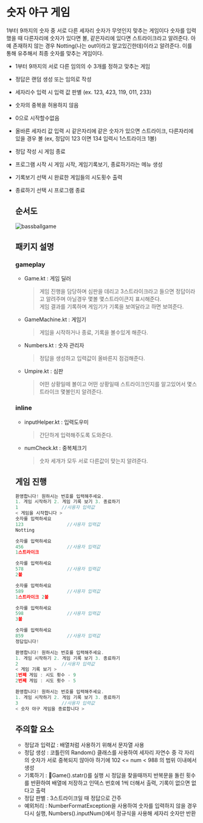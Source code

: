# 숫자 야구 게임

1부터 9까지의 숫자 중 서로 다른 세자리 숫자가 무엇인지 맞추는 게임이다
숫자를 입력했을 때 다른자리에 숫자가 있다면 볼, 같은자리에 있다면 스트라이크라고 알려준다. 아예 존재하지 않는 경우 Notting(나는 out이라고 알고있긴한데)이라고 알려준다. 이를 통해 유추해서 최종 숫자를 맞추는 게임이다. 
<br>
- 1부터 9까지의 서로 다른 임의의 수 3개를 정하고 맞추는 게임
- 정답은 랜덤 생성 또는 임의로 작성
- 세자리수 입력 시 입력 값 판별 (ex. 123, 423, 119, 011, 233)
- 숫자의 중복을 허용하지 않음
- 0으로 시작할수없음
- 올바른 세자리 값 입력 시 같은자리에 같은 숫자가 있으면 스트라이크, 다른자리에 있을 경우 볼 (ex, 정답이 123 이면 134 입력시 1스트라이크 1볼)
- 정답 작성 시 게임 종료
- 프로그램 시작 시 게임 시작, 게임기록보기, 종료하기라는 메뉴 생성
- 기록보기 선택 시 완료한 게임들의 시도횟수 출력
- 종료하기 선택 시 프로그램 종료

  ## 순서도
  ![bassballgame](https://github.com/taeaeaeae/BassballGame_kotlin/assets/46617216/88f2bc37-2488-406e-a5f5-c82860a86285)


  ## 패키지 설명
  
  ### gameplay
  - Game.kt : 게임 딜러
    > 게임 진행을 담당하며 심판을 데리고 3스트라이크라고 들으면 정답이라고 알려주며 아닐경우 몇볼 몇스트라이큰지 표시해준다.<br>
    > 게임 결과를 기록하며 게임기가 기록을 보여달라고 하면 보여준다.
  - GameMachine.kt : 게임기
    > 게임을 시작하거나 종료, 기록을 볼수있게 해준다.
  - Numbers.kt : 숫자 관리자
    > 정답을 생성하고 입력값이 올바른지 점검해준다.
  - Umpire.kt : 심판
    > 어떤 상황일떼 볼이고 어떤 상황일때 스트라이크인지를 알고있어서 몇스트라이크 몇볼인지 알려준다.
    
  ### inline
  - inputHelper.kt : 입력도우미
    > 간단하게 입력해주도록 도와준다.
  - numCheck.kt : 중복체크기
    > 숫자 세개가 모두 서로 다른값이 맞는지 알려준다.

  ## 게임 진행
  ```javascript
  환영합니다! 원하시는 번호를 입력해주세요.
  1. 게임 시작하기 2. 게임 기록 보기 3. 종료하기
  1                //사용자 입력값
  < 게임을 시작합니다 >
  숫자를 입력하세요
  123                //사용자 입력값
  Notting
  
  숫자를 입력하세요
  456                //사용자 입력값
  1스트라이크 
  
  숫자를 입력하세요
  578                //사용자 입력값
  2볼
  
  숫자를 입력하세요
  589                //사용자 입력값
  1스트라이크 2볼
  
  숫자를 입력하세요
  598                //사용자 입력값
  3볼
  
  숫자를 입력하세요
  859                //사용자 입력값
  정답입니다!
  
  환영합니다! 원하시는 번호를 입력해주세요.
  1. 게임 시작하기 2. 게임 기록 보기 3. 종료하기
  2                //사용자 입력값
  < 게임 기록 보기 >
  1번째 게임 : 시도 횟수 - 9
  2번째 게임 : 시도 횟수 - 5
  
  환영합니다! 원하시는 번호를 입력해주세요.
  1. 게임 시작하기 2. 게임 기록 보기 3. 종료하기
  3                //사용자 입력값
  < 숫자 야구 게임을 종료합니다 >
  ```

  ## 주의할 요소
  - 정답과 입력값 : 배열처럼 사용하기 위해서 문자열 사용
  - 정답 생성 : 코틀린의 Random() 클래스를 사용하여 세자리 자연수 중 각 자리의 숫자가 서로 중복되지 않아야 하기에 102 <= num < 988 의 범위 이내에서 생성
  - 기록하기 : Game().statr()를 실행 시 정답을 찾을때까지 반복문을 돌린 횟수를 반환하여 배열에 저장하고 인덱스 번호에 1씩 더해서 출력, 기록이 없으면 없다고 출력
  - 정답 판별 : 3스트라이크일 때 정답으로 간주
  - 예외처리 : NumberFormatException을 사용하여 숫자를 입력하지 않을 경우 다시 실행, Numbers().inputNum()에서 정규식을 사용해 세자리 숫자만 반환
  
<!--
  ## 정답 생성 및 사용자입력값 처리

  - 숫자 세개가 서로 중복인지 아닌지 판별하는 함수
  ```kotlin
  inline fun numCheck(num: String): Boolean {return num[0] == num[1] || num[0] == num[2] || num[2] == num[1]}
  ```
  - 정답을 생성하는 함수
  ```kotlin
    fun randomNum() : String{    //배열처럼 사용하기 위해 문자열 사용
        var num = "000"
        while(numCheck(num)) {        // 숫자값이 중복이면 다시 생성
            num = Random.nextInt(102, 988).toString()  // 세자리 수 중 숫자가 서로 중복되지 않아야 하기에 102<= num < 988 의 범위 이내에서 생성 
        }
        return num
    }
  ```
  - 사용자 입력값 판별
  ```kotlin
    fun inputNum() : String{
        var number = input("숫자를 입력하세요")
        while (!"\\d\\d\\d".toRegex().matches(number) || (number[0].equals("0") || numCheck(number))){
            println("올바르지 않은 입력값입니다\n")
            number = input("숫자를 입력하세요")
        }
        return number
    }
  ```
-->
